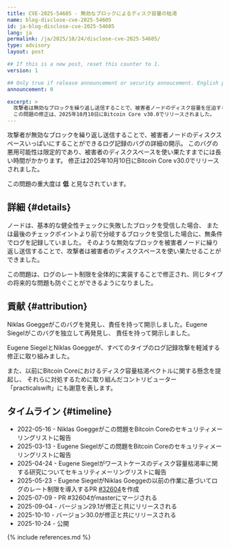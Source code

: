 ```yaml
---
title: CVE-2025-54605 - 無効なブロックによるディスク容量の枯渇
name: blog-disclose-cve-2025-54605
id: ja-blog-disclose-cve-2025-54605
lang: ja
permalink: /ja/2025/10/24/disclose-cve-2025-54605/
type: advisory
layout: post

## If this is a new post, reset this counter to 1.
version: 1

## Only true if release announcement or security annoucement. English posts only
announcement: 0

excerpt: >
  攻撃者は無効なブロックを繰り返し送信することで、被害者ノードのディスク容量を圧迫する可能性があります。
  この問題の修正は、2025年10月10日にBitcoin Core v30.0でリリースされました。
---
```


攻撃者が無効なブロックを繰り返し送信することで、被害者ノードのディスクスペースいっぱいにすることができるログ記録のバグの詳細の開示。
このバグの悪用可能性は限定的であり、被害者のディスクスペースを使い果たすまでには長い時間がかかります。
修正は2025年10月10日にBitcoin Core v30.0でリリースされました。

この問題の重大度は **低** と見なされています。

## 詳細 {#details}

ノードは、基本的な健全性チェックに失敗したブロックを受信した場合、
または最後のチェックポイントより前で分岐するブロックを受信した場合に、無条件でログを記録していました。
そのような無効なブロックを被害者ノードに繰り返し送信することで、攻撃者は被害者のディスクスペースを使い果たせることができました。

この問題は、ログのレート制限を全体的に実装することで修正され、同じタイプの将来的な問題も防ぐことができるようになりました。

## 貢献 {#attribution}

Niklas Goeggeがこのバグを発見し、責任を持って開示しました。Eugene Siegelがこのバグを独立して再発見し、
責任を持って開示しました。

Eugene SiegelとNiklas Goeggeが、すべてのタイプのログ記録攻撃を軽減する修正に取り組みました。

また、以前にBitcoin Coreにおけるディスク容量枯渇ベクトルに関する懸念を提起し、
それらに対処するために取り組んだコントリビューター「practicalswift」にも謝意を表します。

## タイムライン {#timeline}

- 2022-05-16 - Niklas Goeggeがこの問題をBitcoin Coreのセキュリティメーリングリストに報告
- 2025-03-13 - Eugene Siegelがこの問題をBitcoin Coreのセキュリティメーリングリストに報告
- 2025-04-24 - Eugene Siegelがワーストケースのディスク容量枯渇率に関する研究についてセキュリティメーリングリストに報告
- 2025-05-23 - Eugene SiegelがNiklas Goeggeの以前の作業に基づいてログのレート制限を導入するPR [#32604](https://github.com/bitcoin/bitcoin/pull/32604)を作成
- 2025-07-09 - PR #32604がmasterにマージされる
- 2025-09-04 - バージョン29.1が修正と共にリリースされる
- 2025-10-10 - バージョン30.0が修正と共にリリースされる
- 2025-10-24 - 公開

{% include references.md %}
